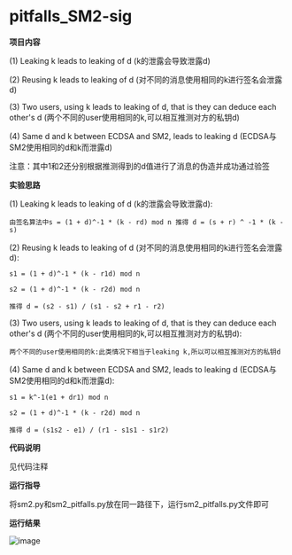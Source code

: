 # pitfalls_SM2-sig

**项目内容**  

(1) Leaking k leads to leaking of d (k的泄露会导致泄露d)

(2) Reusing k leads to leaking of d (对不同的消息使用相同的k进行签名会泄露d)

(3) Two users, using k leads to leaking of d, that is they can deduce each other's d (两个不同的user使用相同的k,可以相互推测对方的私钥d)

(4) Same d and k between ECDSA and SM2, leads to leaking d (ECDSA与SM2使用相同的d和k而泄露d)

注意：其中1和2还分别根据推测得到的d值进行了消息的伪造并成功通过验签

**实验思路**

(1) Leaking k leads to leaking of d (k的泄露会导致泄露d):

    由签名算法中s = (1 + d)^-1 * (k - rd) mod n 推得 d = (s + r) ^ -1 * (k - s)
    
(2) Reusing k leads to leaking of d (对不同的消息使用相同的k进行签名会泄露d):

    s1 = (1 + d)^-1 * (k - r1d) mod n
    
    s2 = (1 + d)^-1 * (k - r2d) mod n
    
    推得 d = (s2 - s1) / (s1 - s2 + r1 - r2)
    
(3) Two users, using k leads to leaking of d, that is they can deduce each other's d (两个不同的user使用相同的k,可以相互推测对方的私钥d):

    两个不同的user使用相同的k:此类情况下相当于leaking k,所以可以相互推测对方的私钥d
    
(4) Same d and k between ECDSA and SM2, leads to leaking d (ECDSA与SM2使用相同的d和k而泄露d):

    s1 = k^-1(e1 + dr1) mod n
    
    s2 = (1 + d)^-1 * (k - r2d) mod n
    
    推得 d = (s1s2 - e1) / (r1 - s1s1 - s1r2)

**代码说明**

见代码注释

**运行指导**

将sm2.py和sm2_pitfalls.py放在同一路径下，运行sm2_pitfalls.py文件即可

**运行结果**

![image](https://user-images.githubusercontent.com/105548921/181753925-bc0e1ad9-de5e-41be-bf0a-a1de62cc4c12.png)
